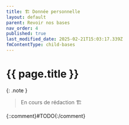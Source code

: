 ```yaml
---
title: 🏗️ Donnée personnelle
layout: default
parent: Revoir nos bases
nav_order: 4
published: true
last_modified_date: 2025-02-21T15:03:17.339Z
fmContentType: child-bases
---
```


# {{ page.title }}

{: .note }
> En cours de rédaction 🏗️

{::comment}#TODO{:/comment}
